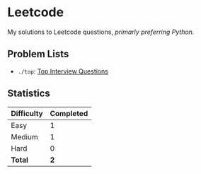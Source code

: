 # Leetcode

My solutions to Leetcode questions, *primarly preferring Python.*

## Problem Lists
* `./top`: [Top Interview Questions](https://leetcode.com/problem-list/top-interview-questions/)

## Statistics
| Difficulty | Completed |
| ---------- | --------- |
| Easy       | 1         |
| Medium     | 1         |
| Hard       | 0         |
| **Total**  | **2**     |